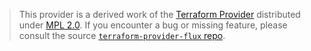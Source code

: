 > This provider is a derived work of the [Terraform Provider](https://github.com/fluxcd/terraform-provider-flux)
> distributed under [MPL 2.0](https://www.mozilla.org/en-US/MPL/2.0/). If you encounter a bug or missing feature,
> please consult the source [`terraform-provider-flux` repo](https://github.com/fluxcd/terraform-provider-flux/issues).
